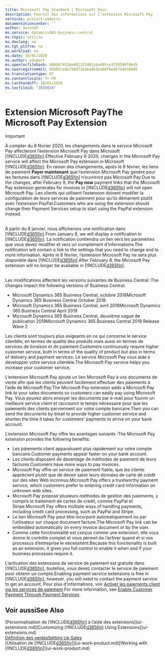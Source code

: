 ```yaml
---
title: Microsoft Pay Standard | Microsoft Docs
description: Fournit des informations sur l’extension Microsoft Pay
services: project-madeira
documentationcenter: ''
author: SorenGP
ms.service: dynamics365-business-central
ms.topic: article
ms.devlang: na
ms.tgt_pltfrm: na
ms.workload: na
ms.date: 10/01/2020
ms.author: edupont
ms.openlocfilehash: 5885674316e082323462cbad9fce3f20590f06d5
ms.sourcegitcommit: ddbb5cede750df1baba4b3eab8fbed6744b5b9d6
ms.translationtype: HT
ms.contentlocale: fr-FR
ms.lasthandoff: 10/01/2020
ms.locfileid: "3915034"
---
```

# <a name="the-microsoft-pay-extension"></a><span data-ttu-id="273f7-103">Extension Microsoft Pay</span><span class="sxs-lookup"><span data-stu-id="273f7-103">The Microsoft Pay Extension</span></span>

> [!IMPORTANT]
> <span data-ttu-id="273f7-104">À compter du 8 février 2020, les changements dans le service Microsoft Pay affecteront l’extension Microsoft Pay dans Microsoft [!INCLUDE[d365fin](includes/d365fin_long_md.md)].</span><span class="sxs-lookup"><span data-stu-id="273f7-104">Effective February 8 2020, changes in the Microsoft Pay service will affect the Microsoft Pay extension in Microsoft [!INCLUDE[d365fin](includes/d365fin_long_md.md)].</span></span> <span data-ttu-id="273f7-105">En raison des changements, après le 8 février, les liens de paiement **Payer maintenant** que l’extension Microsoft Pay génère pour les factures dans [!INCLUDE[d365fin](includes/d365fin_md.md)] n’ouvriront pas Microsoft Pay.</span><span class="sxs-lookup"><span data-stu-id="273f7-105">Due to the changes, after February 8, the **Pay now** payment links that the Microsoft Pay extension generates for invoices in [!INCLUDE[d365fin](includes/d365fin_md.md)] will not open Microsoft Pay.</span></span> <span data-ttu-id="273f7-106">Les clients qui utilisent l’extension doivent modifier la configuration de leurs services de paiement pour qu’ils démarrent plutôt avec l’extension PayPal.</span><span class="sxs-lookup"><span data-stu-id="273f7-106">Customers who are using the extension should change their Payment Services setup to start using the PayPal extension instead.</span></span><br /></br>
>
> <span data-ttu-id="273f7-107">À partir du 8 janvier, nous afficherons une notification dans [!INCLUDE[d365fin](includes/d365fin_md.md)].</span><span class="sxs-lookup"><span data-stu-id="273f7-107">From January 8, we will display a notification in [!INCLUDE[d365fin](includes/d365fin_md.md)].</span></span> <span data-ttu-id="273f7-108">La notification contiendra un lien vers les paramètres que vous devez modifier et vers un complément d’informations.</span><span class="sxs-lookup"><span data-stu-id="273f7-108">The notification will contain a link to the settings that you need to change and to more information.</span></span> <span data-ttu-id="273f7-109">Après le 8 février, l’extension Microsoft Pay ne sera plus disponible dans [!INCLUDE[d365fin](includes/d365fin_md.md)].</span><span class="sxs-lookup"><span data-stu-id="273f7-109">After February 8, the Microsoft Pay extension will no longer be available in [!INCLUDE[d365fin](includes/d365fin_md.md)].</span></span><br /></br>
>
> <span data-ttu-id="273f7-110">Les modifications affectent les versions suivantes de Business Central :</span><span class="sxs-lookup"><span data-stu-id="273f7-110">The changes impact the following versions of Business Central:</span></span>
> - <span data-ttu-id="273f7-111">Microsoft Dynamics 365 Business Central, octobre 2018</span><span class="sxs-lookup"><span data-stu-id="273f7-111">Microsoft Dynamics 365 Business Central October 2018</span></span>
> - <span data-ttu-id="273f7-112">Microsoft Dynamics 365 Business Central, avril 2019</span><span class="sxs-lookup"><span data-stu-id="273f7-112">Microsoft Dynamics 365 Business Central April 2019</span></span>
> - <span data-ttu-id="273f7-113">Microsoft Dynamics 365 Business Central, deuxième vague de publication 2019</span><span class="sxs-lookup"><span data-stu-id="273f7-113">Microsoft Dynamics 365 Business Central 2019 Release Wave 2</span></span>

<span data-ttu-id="273f7-114">Les clients sont toujours plus exigeants en ce qui concerne le service clientèle, en termes de qualité des produits mais aussi en termes de services de livraison et de paiement.</span><span class="sxs-lookup"><span data-stu-id="273f7-114">Customers continuously require higher customer service, both in terms of the quality of product but also in terms of delivery and payment services.</span></span> <span data-ttu-id="273f7-115">Le service Microsoft Pay vous aide à développer votre service clientèle.</span><span class="sxs-lookup"><span data-stu-id="273f7-115">The Microsoft Pay service helps you increase your customer service.</span></span>

<span data-ttu-id="273f7-116">L’extension Microsoft Pay ajoute un lien Microsoft Pay à vos documents de vente afin que les clients peuvent facilement effectuer des paiements à l’aide de Microsoft Pay.</span><span class="sxs-lookup"><span data-stu-id="273f7-116">The Microsoft Pay extension adds a Microsoft Pay link to your sales documents so customers can easily pay using Microsoft Pay.</span></span> <span data-ttu-id="273f7-117">Vous pouvez alors envoyer les documents par e-mail pour fournir un meilleure service client et raccourcir le temps nécessaire pour que les paiements des clients parviennent sur votre compte bancaire.</span><span class="sxs-lookup"><span data-stu-id="273f7-117">Then you can send the documents by email to provide higher customer service and shorten the time it takes for customers’ payments to arrive on your bank account.</span></span>

<span data-ttu-id="273f7-118">L’extension Microsoft Pay offre les avantages suivants :</span><span class="sxs-lookup"><span data-stu-id="273f7-118">The Microsoft Pay extension provides the following benefits:</span></span>
- <span data-ttu-id="273f7-119">Les paiements client apparaissent plus rapidement sur votre compte bancaire.</span><span class="sxs-lookup"><span data-stu-id="273f7-119">Customer payments appear faster on your bank account.</span></span>
- <span data-ttu-id="273f7-120">Les clients disposent de davantage de méthodes de paiement de leurs factures.</span><span class="sxs-lookup"><span data-stu-id="273f7-120">Customers have more ways to pay invoices.</span></span>
- <span data-ttu-id="273f7-121">Microsoft Pay offre un service de paiement fiable, que les clients apprécient plutôt que de devoir saisir leurs données de carte de crédit sur des sites Web inconnus.</span><span class="sxs-lookup"><span data-stu-id="273f7-121">Microsoft Pay offers a trustworthy payment service, which customers prefer to entering credit card information on unknown web sites.</span></span>
- <span data-ttu-id="273f7-122">Microsoft Pay propose plusieurs méthodes de gestion des paiements, y compris le traitement de cartes de crédit, comme PayPal et Stripe.</span><span class="sxs-lookup"><span data-stu-id="273f7-122">Microsoft Pay offers multiple ways of handling payments, including credit card processing, such as PayPal and Stripe.</span></span>
- <span data-ttu-id="273f7-123">Le lien Microsoft Pay peut être incorporé automatiquement ou par l’utilisateur sur chaque document facture.</span><span class="sxs-lookup"><span data-stu-id="273f7-123">The Microsoft Pay link can be embedded automatically on every invoice document or by the user.</span></span>
- <span data-ttu-id="273f7-124">Comme cette fonctionnalité est conçus comme une extension, elle vous donne le contrôle complet et vous permet de l’activer quand et si vos processus d’entreprise le nécessitent.</span><span class="sxs-lookup"><span data-stu-id="273f7-124">Because this functionality is built as an extension, it gives you full control to enable it when and if your business processes require it.</span></span>

<span data-ttu-id="273f7-125">L’activation des extensions de service de paiement est gratuite dans [!INCLUDE[d365fin](includes/d365fin_md.md)], toutefois, vous devez contacter le service de paiement pour obtenir un compte.</span><span class="sxs-lookup"><span data-stu-id="273f7-125">Enabling payment service extensions is free in [!INCLUDE[d365fin](includes/d365fin_md.md)], however, you will need to contact the payment service to get an account.</span></span> <span data-ttu-id="273f7-126">Pour plus d’informations, voir [Activer les paiements client via les services de paiement](sales-how-enable-payment-service-extensions.md).</span><span class="sxs-lookup"><span data-stu-id="273f7-126">For more information, see [Enable Customer Payment Through Payment Services](sales-how-enable-payment-service-extensions.md).</span></span>

## <a name="see-also"></a><span data-ttu-id="273f7-127">Voir aussi</span><span class="sxs-lookup"><span data-stu-id="273f7-127">See Also</span></span>
<span data-ttu-id="273f7-128">[Personnalisation de [!INCLUDE[d365fin](includes/d365fin_md.md)] à l’aide des extensions](ui-extensions.md)</span><span class="sxs-lookup"><span data-stu-id="273f7-128">[Customizing [!INCLUDE[d365fin](includes/d365fin_md.md)] Using Extensions](ui-extensions.md)</span></span>  
[<span data-ttu-id="273f7-129">Définition des ventes</span><span class="sxs-lookup"><span data-stu-id="273f7-129">Setting Up Sales</span></span>](sales-setup-sales.md)  
<span data-ttu-id="273f7-130">[Utilisation de [!INCLUDE[d365fin](includes/d365fin_md.md)]](ui-work-product.md)</span><span class="sxs-lookup"><span data-stu-id="273f7-130">[Working with [!INCLUDE[d365fin](includes/d365fin_md.md)]](ui-work-product.md)</span></span>
